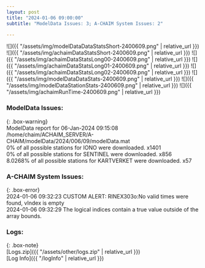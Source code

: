 ```yaml
---
layout: post
title: "2024-01-06 09:00:00"
subtitle: "ModelData Issues: 3; A-CHAIM System Issues: 2"

---
```


![]({{ "/assets/img/modelDataDataStatsShort-2400609.png" | relative_url }})
![]({{ "/assets/img/achaimDataStatsShort-2400609.png" | relative_url }})
![]({{ "/assets/img/achaimDataStatsLong00-2400609.png" | relative_url }})
![]({{ "/assets/img/achaimDataStatsLong01-2400609.png" | relative_url }})
![]({{ "/assets/img/achaimDataStatsLong02-2400609.png" | relative_url }})
![]({{ "/assets/img/modelDataDataStats-2400609.png" | relative_url }})
![]({{ "/assets/img/modelDataStationStats-2400609.png" | relative_url }})
![]({{ "/assets/img/achaimRunTime-2400609.png" | relative_url }})


### ModelData Issues:  
  
{: .box-warning}  
 ModelData report for 06-Jan-2024 09:15:08   
 /home/chaim/ACHAIM_SERVER/A-CHAIM/modelData/2024/006/09/modelData.mat   
 0% of all possible stations for IONO were downloaded. x1401   
 0% of all possible stations for SENTINEL were downloaded. x856   
 8.0268% of all possible stations for KARTVERKET were downloaded. x57   
  
### A-CHAIM System Issues:  
  
{: .box-error}  
2024-01-06 09:32:23 CUSTOM ALERT: RINEX303o:No valid times were found, vIndex is empty  
2024-01-06 09:32:29 The logical indices contain a true value outside of the array bounds.  

### Logs:  
  
{: .box-note}  
[Logs.zip]({{ "/assets/other/logs.zip" | relative_url }})  
[Log Info]({{ "/logInfo" | relative_url }})  
